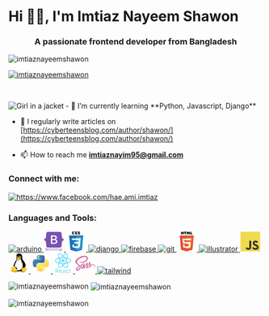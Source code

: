 <h1 align="left">Hi 🙋‍♂️, I'm Imtiaz Nayeem Shawon</h1>
<h3 align="center">A passionate frontend developer from Bangladesh</h3>

<p align="left"> <img src="https://komarev.com/ghpvc/?username=imtiaznayeemshawon&label=Profile%20views&color=0e75b6&style=flat" alt="imtiaznayeemshawon" /> </p>

<p align="left"> <a href="https://github.com/ryo-ma/github-profile-trophy"><img src="https://github-profile-trophy.vercel.app/?username=imtiaznayeemshawon" alt="imtiaznayeemshawon" /></a> </p>

<p align="left"> <a href="https://twitter.com/" target="blank"><img src="https://img.shields.io/twitter/follow/?logo=twitter&style=for-the-badge" alt="" /></a> </p>
<img src="https://scontent.fdac155-1.fna.fbcdn.net/v/t39.30808-6/294743940_108876995240747_9056042243251908873_n.png?_nc_cat=105&ccb=1-7&_nc_sid=e3f864&_nc_eui2=AeG8EvHYpvpc3R5GT65WsGiIntDQDC4aqFee0NAMLhqoV9ceB7u5wzvXuIGTNg3GuDbyPoQ7ZAVSpikimoBqqHPG&_nc_ohc=eJzqtk65XxgAX8x1Imc&_nc_ht=scontent.fdac155-1.fna&oh=00_AT8aug65CvumfNqvH-OBBaz5aEEqoK892iugCeV8J853qw&oe=62E617EE" alt="Girl in a jacket" width="100%" height="400">
- 🌱 I’m currently learning **Python, Javascript, Django**

- 📝 I regularly write articles on [https://cyberteensblog.com/author/shawon/](https://cyberteensblog.com/author/shawon/)

- 📫 How to reach me **imtiaznayim95@gmail.com**

<h3 align="left">Connect with me:</h3>
<p align="left">
<a href="https://fb.com/https://www.facebook.com/hae.ami.imtiaz" target="blank"><img align="center" src="https://raw.githubusercontent.com/rahuldkjain/github-profile-readme-generator/master/src/images/icons/Social/facebook.svg" alt="https://www.facebook.com/hae.ami.imtiaz" height="30" width="40" /></a>
</p>

<h3 align="left">Languages and Tools:</h3>
<p align="left"> <a href="https://www.arduino.cc/" target="_blank" rel="noreferrer"> <img src="https://cdn.worldvectorlogo.com/logos/arduino-1.svg" alt="arduino" width="40" height="40"/> </a> <a href="https://getbootstrap.com" target="_blank" rel="noreferrer"> <img src="https://raw.githubusercontent.com/devicons/devicon/master/icons/bootstrap/bootstrap-plain-wordmark.svg" alt="bootstrap" width="40" height="40"/> </a> <a href="https://www.w3schools.com/css/" target="_blank" rel="noreferrer"> <img src="https://raw.githubusercontent.com/devicons/devicon/master/icons/css3/css3-original-wordmark.svg" alt="css3" width="40" height="40"/> </a> <a href="https://www.djangoproject.com/" target="_blank" rel="noreferrer"> <img src="https://cdn.worldvectorlogo.com/logos/django.svg" alt="django" width="40" height="40"/> </a> <a href="https://firebase.google.com/" target="_blank" rel="noreferrer"> <img src="https://www.vectorlogo.zone/logos/firebase/firebase-icon.svg" alt="firebase" width="40" height="40"/> </a> <a href="https://git-scm.com/" target="_blank" rel="noreferrer"> <img src="https://www.vectorlogo.zone/logos/git-scm/git-scm-icon.svg" alt="git" width="40" height="40"/> </a> <a href="https://www.w3.org/html/" target="_blank" rel="noreferrer"> <img src="https://raw.githubusercontent.com/devicons/devicon/master/icons/html5/html5-original-wordmark.svg" alt="html5" width="40" height="40"/> </a> <a href="https://www.adobe.com/in/products/illustrator.html" target="_blank" rel="noreferrer"> <img src="https://www.vectorlogo.zone/logos/adobe_illustrator/adobe_illustrator-icon.svg" alt="illustrator" width="40" height="40"/> </a> <a href="https://developer.mozilla.org/en-US/docs/Web/JavaScript" target="_blank" rel="noreferrer"> <img src="https://raw.githubusercontent.com/devicons/devicon/master/icons/javascript/javascript-original.svg" alt="javascript" width="40" height="40"/> </a> <a href="https://www.linux.org/" target="_blank" rel="noreferrer"> <img src="https://raw.githubusercontent.com/devicons/devicon/master/icons/linux/linux-original.svg" alt="linux" width="40" height="40"/> </a> <a href="https://www.python.org" target="_blank" rel="noreferrer"> <img src="https://raw.githubusercontent.com/devicons/devicon/master/icons/python/python-original.svg" alt="python" width="40" height="40"/> </a> <a href="https://reactjs.org/" target="_blank" rel="noreferrer"> <img src="https://raw.githubusercontent.com/devicons/devicon/master/icons/react/react-original-wordmark.svg" alt="react" width="40" height="40"/> </a> <a href="https://sass-lang.com" target="_blank" rel="noreferrer"> <img src="https://raw.githubusercontent.com/devicons/devicon/master/icons/sass/sass-original.svg" alt="sass" width="40" height="40"/> </a> <a href="https://tailwindcss.com/" target="_blank" rel="noreferrer"> <img src="https://www.vectorlogo.zone/logos/tailwindcss/tailwindcss-icon.svg" alt="tailwind" width="40" height="40"/> </a> </p>

<p><img align="left" src="https://github-readme-stats.vercel.app/api/top-langs?username=imtiaznayeemshawon&show_icons=true&locale=en&layout=compact" alt="imtiaznayeemshawon" /></p>

<p>&nbsp;<img align="center" src="https://github-readme-stats.vercel.app/api?username=imtiaznayeemshawon&show_icons=true&locale=en" alt="imtiaznayeemshawon" /></p>

<p><img align="center" src="https://github-readme-streak-stats.herokuapp.com/?user=imtiaznayeemshawon&" alt="imtiaznayeemshawon" /></p>
